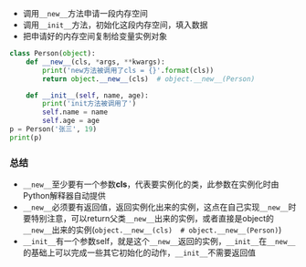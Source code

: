 + 调用`__new__`方法申请一段内存空间
+ 调用`__init__`方法，初始化这段内存空间，填入数据
+ 把申请好的内存空间复制给变量实例对象

```python
class Person(object):
    def __new__(cls, *args, **kwargs):
        print('new方法被调用了cls = {}'.format(cls))
        return object.__new__(cls)  # object.__new__(Person)

    def __init__(self, name, age):
        print('init方法被调用了')
        self.name = name
        self.age = age
p = Person('张三', 19)
print(p)
```

### 总结

- `__new__`至少要有一个参数**cls**，代表要实例化的类，此参数在实例化时由Python解释器自动提供
- `__new__`必须要有返回值，返回实例化出来的实例，这点在自己实现`__new__`时要特别注意，可以return父类`__new__`出来的实例，或者直接是object的`__new__`出来的实例(`object.__new__(cls)  # object.__new__(Person)`)
- `__init__`有一个参数self，就是这个`__new__`返回的实例，`__init__`在`__new__`的基础上可以完成一些其它初始化的动作，`__init__`不需要返回值